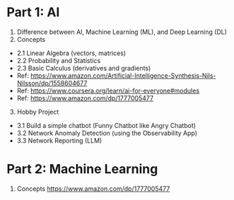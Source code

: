 # Part 1: AI
1. Difference between AI, Machine Learning (ML), and Deep Learning (DL)
2. Concepts
- 2.1 Linear Algebra (vectors, matrices)
- 2.2 Probability and Statistics
- 2.3 Basic Calculus (derivatives and gradients)
- Ref: https://www.amazon.com/Artificial-Intelligence-Synthesis-Nils-Nilsson/dp/1558604677
- Ref: https://www.coursera.org/learn/ai-for-everyone#modules
- Ref: https://www.amazon.com/dp/1777005477
3. Hobby Project
- 3.1  Build a simple chatbot (Funny Chatbot like Angry Chatbot)
- 3.2  Network Anomaly Detection (using the Observability App)
- 3.3  Network Reporting (LLM)

# Part 2: Machine Learning
1. Concepts https://www.amazon.com/dp/1777005477
